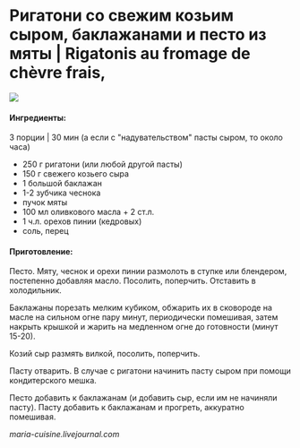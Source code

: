 # Ригатони со свежим козьим сыром, баклажанами и песто из мяты \| Rigatonis au fromage de chèvre frais,

![](https://s-media-cache-ak0.pinimg.com/564x/a2/9a/bb/a29abb76649eb3a42d1e4eca4be759ea.jpg)

#### Ингредиенты:

3 порции \| 30 мин \(а если с "надувательством" пасты сыром, то около часа\)

* 250 г ригатони \(или любой другой пасты\)
* 150 г свежего козьего сыра
* 1 большой баклажан
* 1-2 зубчика чеснока
* пучок мяты
* 100 мл оливкового масла + 2 ст.л.
* 1 ч.л. орехов пинии \(кедровых\)
* соль, перец

#### Приготовление:

Песто. Мяту, чеснок и орехи пинии размолоть в ступке или блендером, постепенно добавляя масло. Посолить, поперчить. Отставить в холодильник.

Баклажаны порезать мелким кубиком, обжарить их в сковороде на масле на сильном огне пару минут, периодически помешивая, затем накрыть крышкой и жарить на медленном огне до готовности \(минут 15-20\).

Козий сыр размять вилкой, посолить, поперчить.

Пасту отварить. В случае с ригатони начинить пасту сыром при помощи кондитерского мешка.

Песто добавить к баклажанам \(и добавить сыр, если им не начиняли пасту\). Пасту добавить к баклажанам и прогреть, аккуратно помешивая.

_maria-cuisine.livejournal.com_

